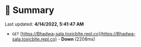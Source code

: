 # 📖 Summary
Last updated: **4/14/2022, 5:41:47 AM**

- `GET` [https://Bhadwa-sala.toxicblte.repl.co](https://Bhadwa-sala.toxicblte.repl.co) - **Down** (2208ms)
